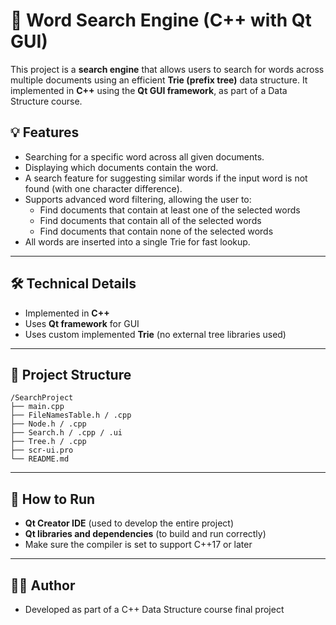 # 🔎 Word Search Engine (C++ with Qt GUI)

This project is a **search engine** that allows users to search for words across multiple documents using an efficient **Trie (prefix tree)** data structure. It implemented in **C++** using the **Qt GUI framework**, as part of a Data Structure course.

## 💡 Features

- Searching for a specific word across all given documents.
- Displaying which documents contain the word.
- A search feature for suggesting similar words if the input word is not found (with one character difference).
- Supports advanced word filtering, allowing the user to:
  - Find documents that contain at least one of the selected words
  - Find documents that contain all of the selected words
  - Find documents that contain none of the selected words
- All words are inserted into a single Trie for fast lookup.

---

## 🛠 Technical Details

- Implemented in **C++**
- Uses **Qt framework** for GUI
- Uses custom implemented **Trie** (no external tree libraries used)

---

## 📁 Project Structure

```
/SearchProject
├── main.cpp
├── FileNamesTable.h / .cpp
├── Node.h / .cpp
├── Search.h / .cpp / .ui
├── Tree.h / .cpp
├── scr-ui.pro
└── README.md
```

---

## 🚀 How to Run

- **Qt Creator IDE** (used to develop the entire project)
- **Qt libraries and dependencies** (to build and run correctly)
- Make sure the compiler is set to support C++17 or later

---

## 👨‍💻 Author

- Developed as part of a C++ Data Structure course final project
